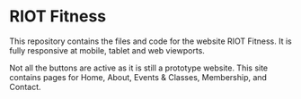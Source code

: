 # RIOT Fitness

This repository contains the files and code for the website RIOT Fitness. It is fully responsive at mobile, tablet and web viewports.

Not all the buttons are active as it is still a prototype website. This site contains pages for Home, About, Events & Classes, Membership, and Contact.